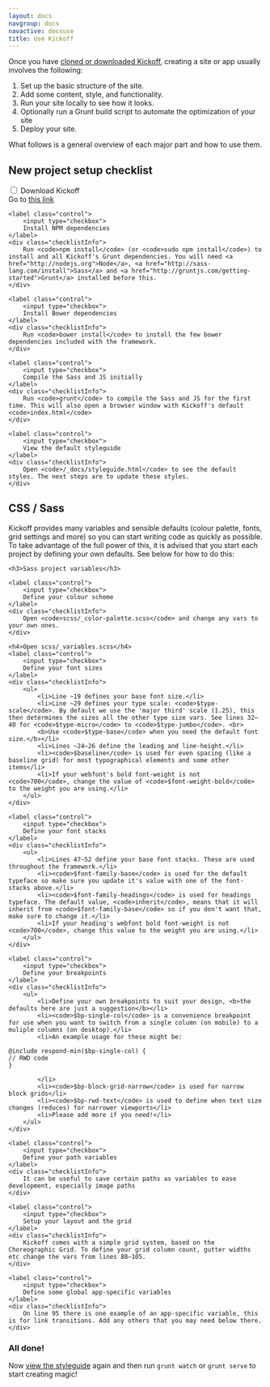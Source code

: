 ```yaml
---
layout: docs
navgroup: docs
navactive: docsuse
title: Use Kickoff
---
```


Once you have [cloned or downloaded Kickoff](get.html), creating a site or app usually involves the following:

1. Set up the basic structure of the site.
2. Add some content, style, and functionality.
3. Run your site locally to see how it looks.
4. Optionally run a Grunt build script to automate the optimization of your site
5. Deploy your site.

What follows is a general overview of each major part and how to use them.

<a name="checklist"></a>

## New project setup checklist

<div class="well interfaceType">
	<label class="control">
		<input type="checkbox">
		Download Kickoff
	</label>
	<div class="checklistInfo">
		Go to <a href="../learn/get.html">this link</a>
	</div>

	<label class="control">
		<input type="checkbox">
		Install NPM dependencies
	</label>
	<div class="checklistInfo">
		Run <code>npm install</code> (or <code>sudo npm install</code>) to install and all Kickoff's Grunt dependencies. You will need <a href="http://nodejs.org">Node</a>, <a href="http://sass-lang.com/install">Sass</a> and <a href="http://gruntjs.com/getting-started">Grunt</a> installed before this.
	</div>

	<label class="control">
		<input type="checkbox">
		Install Bower dependencies
	</label>
	<div class="checklistInfo">
		Run <code>bower install</code> to install the few bower dependencies included with the framework.
	</div>

	<label class="control">
		<input type="checkbox">
		Compile the Sass and JS initially
	</label>
	<div class="checklistInfo">
		Run <code>grunt</code> to compile the Sass and JS for the first time. This will also open a browser window with Kickoff's default <code>index.html</code>
	</div>

	<label class="control">
		<input type="checkbox">
		View the default styleguide
	</label>
	<div class="checklistInfo">
		Open <code>/_docs/styleguide.html</code> to see the default styles. The next steps are to update these styles.
	</div>
</div>

<h2 class="interfaceType">CSS / Sass</h2>
<p class="interfaceType">Kickoff provides many variables and sensible defaults (colour palette, fonts, grid settings and more) so you can start writing code as quickly as possible. To take advantage of the full power of this, it is advised that you start each project by defining your own defaults. See below for how to do this:</p>
<div class="well interfaceType">

	<h3>Sass project variables</h3>

	<label class="control">
		<input type="checkbox">
		Define your colour scheme
	</label>
	<div class="checklistInfo">
		Open <code>scss/_color-palette.scss</code> and change any vars to your own ones.
	</div>

	<h4>Open scss/_variables.scss</h4>
	<label class="control">
		<input type="checkbox">
		Define your font sizes
	</label>
	<div class="checklistInfo">
		<ul>
			<li>Line ~19 defines your base font size.</li>
			<li>Line ~29 defines your type scale: <code>$type-scale</code>. By default we use the 'major third' scale (1.25), this then determines the sizes all the other type size vars. See lines 32—40 for <code>$type-micro</code> to <code>$type-jumbo</code>. <br>
			<b>Use <code>$type-base</code> when you need the default font size.</b></li>
			<li>Lines ~24—26 define the leading and line-height.</li>
			<li><code>$baseline</code> is used for even spacing (like a baseline grid) for most typographical elements and some other items</li>
			<li>If your webfont's bold font-weight is not <code>700</code>, change the value of <code>$font-weight-bold</code> to the weight you are using.</li>
		</ul>
	</div>

	<label class="control">
		<input type="checkbox">
		Define your font stacks
	</label>
	<div class="checklistInfo">
		<ul>
			<li>Lines 47—52 define your base font stacks. These are used throughout the framework.</li>
			<li><code>$font-family-base</code> is used for the default typeface so make sure you update it's value with one of the font-stacks above.</li>
			<li><code>$font-family-headings</code> is used for headings typeface. The default value, <code>inherit</code>, means that it will inherit from <code>$font-family-base</code> so if you don't want that, make sure to change it.</li>
			<li>If your heading's webfont bold font-weight is not <code>700</code>, change this value to the weight you are using.</li>
		</ul>
	</div>

	<label class="control">
		<input type="checkbox">
		Define your breakpoints
	</label>
	<div class="checklistInfo">
		<ul>
			<li>Define your own breakpoints to suit your design, <b>the defaults here are just a suggestion</b></li>
			<li><code>$bp-single-col</code> is a convenience breakpoint for use when you want to switch from a single column (on mobile) to a muliple columns (on desktop).</li>
			<li>An example usage for these might be:
<pre class="l-mb0"><code>@include respond-min($bp-single-col) {
// RWD code
}</code></pre>
			</li>
			<li><code>$bp-block-grid-narrow</code> is used for narrow block grids</li>
			<li><code>$bp-rwd-text</code> is used to define when text size changes (reduces) for narrower viewports</li>
			<li>Please add more if you need!</li>
		</ul>
	</div>

	<label class="control">
		<input type="checkbox">
		Define your path variables
	</label>
	<div class="checklistInfo">
		It can be useful to save certain paths as variables to ease development, especially image paths
	</div>

	<label class="control">
		<input type="checkbox">
		Setup your layout and the grid
	</label>
	<div class="checklistInfo">
		Kickoff comes with a simple grid system, based on the Choreographic Grid. To define your grid column count, gutter widths etc change the vars from lines 88—105.
	</div>

	<label class="control">
		<input type="checkbox">
		Define some global app-specific variables
	</label>
	<div class="checklistInfo">
		On line 95 there is one example of an app-specific variable, this is for link transitions. Add any others that you may need below there.
	</div>
</div>

<h3 class="interfaceType">All done!</h3>
<p class="interfaceType">Now <a href="styleguide.html">view the styleguide</a> again and then run <code>grunt watch</code> or <code>grunt serve</code> to start creating magic!</p>
